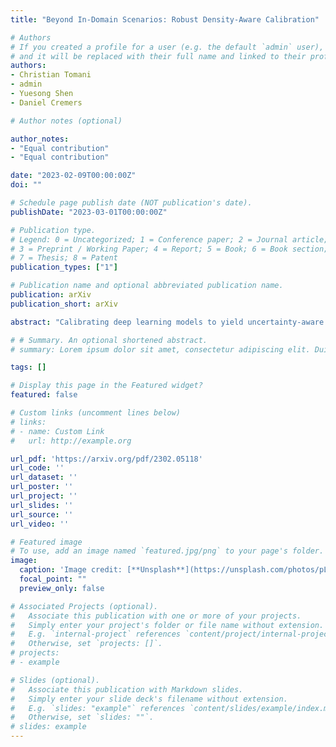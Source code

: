 ```yaml
---
title: "Beyond In-Domain Scenarios: Robust Density-Aware Calibration"

# Authors
# If you created a profile for a user (e.g. the default `admin` user), write the username (folder name) here 
# and it will be replaced with their full name and linked to their profile.
authors:
- Christian Tomani
- admin
- Yuesong Shen
- Daniel Cremers

# Author notes (optional)

author_notes:
- "Equal contribution"
- "Equal contribution"

date: "2023-02-09T00:00:00Z"
doi: ""

# Schedule page publish date (NOT publication's date).
publishDate: "2023-03-01T00:00:00Z"

# Publication type.
# Legend: 0 = Uncategorized; 1 = Conference paper; 2 = Journal article;
# 3 = Preprint / Working Paper; 4 = Report; 5 = Book; 6 = Book section;
# 7 = Thesis; 8 = Patent
publication_types: ["1"]

# Publication name and optional abbreviated publication name.
publication: arXiv
publication_short: arXiv

abstract: "Calibrating deep learning models to yield uncertainty-aware predictions is crucial as deep neural networks get increasingly deployed in safety-critical applications. While existing post-hoc calibration methods achieve impressive results on in-domain test datasets, they are limited by their inability to yield reliable uncertainty estimates in domain-shift and out-of-domain (OOD) scenarios. We aim to bridge this gap by proposing DAC, an accuracy-preserving as well as Density-Aware Calibration method based on k-nearest-neighbors (KNN). In contrast to existing post-hoc methods, we utilize hidden layers of classifiers as a source for uncertainty-related information and study their importance. We show that DAC is a generic method that can readily be combined with state-of-the-art post-hoc methods. DAC boosts the robustness of calibration performance in domain-shift and OOD, while maintaining excellent in-domain predictive uncertainty estimates. We demonstrate that DAC leads to consistently better calibration across a large number of model architectures, datasets, and metrics. Additionally, we show that DAC improves calibration substantially on recent large-scale neural networks pre-trained on vast amounts of data."

# # Summary. An optional shortened abstract.
# summary: Lorem ipsum dolor sit amet, consectetur adipiscing elit. Duis posuere tellus ac convallis placerat. Proin tincidunt magna sed ex sollicitudin condimentum.

tags: []

# Display this page in the Featured widget?
featured: false

# Custom links (uncomment lines below)
# links:
# - name: Custom Link
#   url: http://example.org

url_pdf: 'https://arxiv.org/pdf/2302.05118'
url_code: ''
url_dataset: ''
url_poster: ''
url_project: ''
url_slides: ''
url_source: ''
url_video: ''

# Featured image
# To use, add an image named `featured.jpg/png` to your page's folder. 
image:
  caption: 'Image credit: [**Unsplash**](https://unsplash.com/photos/pLCdAaMFLTE)'
  focal_point: ""
  preview_only: false

# Associated Projects (optional).
#   Associate this publication with one or more of your projects.
#   Simply enter your project's folder or file name without extension.
#   E.g. `internal-project` references `content/project/internal-project/index.md`.
#   Otherwise, set `projects: []`.
# projects:
# - example

# Slides (optional).
#   Associate this publication with Markdown slides.
#   Simply enter your slide deck's filename without extension.
#   E.g. `slides: "example"` references `content/slides/example/index.md`.
#   Otherwise, set `slides: ""`.
# slides: example
---
```

<!-- 
{{% callout note %}}
Click the *Cite* button above to demo the feature to enable visitors to import publication metadata into their reference management software.
{{% /callout %}}

{{% callout note %}}
Create your slides in Markdown - click the *Slides* button to check out the example.
{{% /callout %}}

Supplementary notes can be added here, including [code, math, and images](https://wowchemy.com/docs/writing-markdown-latex/). -->
